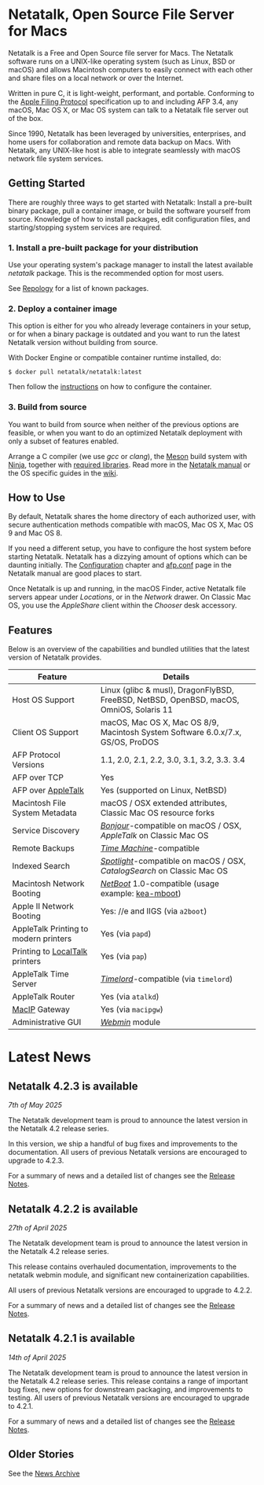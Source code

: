 # Netatalk, Open Source File Server for Macs

Netatalk is a Free and Open Source file server for Macs. The Netatalk
software runs on a UNIX-like operating system (such as Linux, BSD or
macOS) and allows Macintosh computers to easily connect with each other
and share files on a local network or over the Internet.

Written in pure C, it is light-weight, performant, and portable.
Conforming to the [Apple Filing
Protocol](https://developer.apple.com/library/archive/documentation/Networking/Conceptual/AFP/Introduction/Introduction.html#//apple_ref/doc/uid/TP40000854-CH1-SW1)
specification up to and including AFP 3.4, any macOS, Mac OS X, or Mac
OS system can talk to a Netatalk file server out of the box.

Since 1990, Netatalk has been leveraged by universities, enterprises,
and home users for collaboration and remote data backup on Macs. With
Netatalk, any UNIX-like host is able to integrate seamlessly with macOS
network file system services.

## Getting Started

There are roughly three ways to get started with Netatalk: Install a
pre-built binary package, pull a container image, or build the software
yourself from source. Knowledge of how to install packages, edit
configuration files, and starting/stopping system services are required.

### 1. Install a pre-built package for your distribution

Use your operating system's package manager to install the latest
available *netatalk* package. This is the recommended option for most
users.

See [Repology](https://repology.org/project/netatalk/packages)
for a list of known packages.

### 2. Deploy a container image

This option is either for you who already leverage containers in your
setup, or for when a binary package is outdated and you want to run the
latest Netatalk version without building from source.

With Docker Engine or compatible container runtime installed, do:

    $ docker pull netatalk/netatalk:latest

Then follow the [instructions](/docker.html) on how to
configure the container.

### 3. Build from source

You want to build from source when neither of the previous options are
feasible, or when you want to do an optimized Netatalk deployment with
only a subset of features enabled.

Arrange a C compiler (we use *gcc* or *clang*), the
[Meson](https://mesonbuild.com/) build system with
[Ninja](https://ninja-build.org/), together with [required
libraries](/install.html).
Read more in the [Netatalk manual](/manual/en/Installation.html) or the
OS specific guides in the [wiki](/docs.html).

## How to Use

By default, Netatalk shares the home directory of each authorized user,
with secure authentication methods compatible with macOS, Mac OS X, Mac
OS 9 and Mac OS 8.

If you need a different setup, you have to configure the host system
before starting Netatalk. Netatalk has a dizzying amount of options
which can be daunting initially.
The [Configuration](/manual/en/Configuration.html) chapter and
[afp.conf](/manual/en/afp.conf.5.html) page in the Netatalk manual
are good places to start.

Once Netatalk is up and running, in the macOS Finder, active Netatalk
file servers appear under *Locations*, or in the *Network* drawer. On
Classic Mac OS, you use the *AppleShare* client within the *Chooser*
desk accessory.

## Features

Below is an overview of the capabilities and bundled utilities that the
latest version of Netatalk provides.

| Feature | Details |
|----|----|
| Host OS Support | Linux (glibc & musl), DragonFlyBSD, FreeBSD, NetBSD, OpenBSD, macOS, OmniOS, Solaris 11 |
| Client OS Support | macOS, Mac OS X, Mac OS 8/9, Macintosh System Software 6.0.x/7.x, GS/OS, ProDOS |
| AFP Protocol Versions | 1.1, 2.0, 2.1, 2.2, 3.0, 3.1, 3.2, 3.3. 3.4 |
| AFP over TCP | Yes |
| AFP over [AppleTalk](https://en.wikipedia.org/wiki/AppleTalk) | Yes (supported on Linux, NetBSD) |
| Macintosh File System Metadata | macOS / OSX extended attributes, Classic Mac OS resource forks |
| Service Discovery | *[Bonjour](https://en.wikipedia.org/wiki/Bonjour_(software))*-compatible on macOS / OSX, *AppleTalk* on Classic Mac OS |
| Remote Backups | *[Time Machine](https://en.wikipedia.org/wiki/Time_Machine_(macOS))*-compatible |
| Indexed Search | *[Spotlight](https://en.wikipedia.org/wiki/Spotlight_(Apple))*-compatible on macOS / OSX, *CatalogSearch* on Classic Mac OS |
| Macintosh Network Booting | *[NetBoot](https://en.wikipedia.org/wiki/NetBoot)* 1.0-compatible (usage example: [kea-mboot](https://github.com/saybur/kea-mboot)) |
| Apple II Network Booting | Yes: //e and IIGS (via `a2boot`) |
| AppleTalk Printing to modern printers | Yes (via `papd`) |
| Printing to [LocalTalk](https://en.wikipedia.org/wiki/LocalTalk) printers | Yes (via `pap`) |
| AppleTalk Time Server | *[Timelord](https://web.archive.org/web/20010303220117/http://www.cs.mu.oz.au/appletalk/readmes/TMLD.README.html)*-compatible (via `timelord`) |
| AppleTalk Router | Yes (via `atalkd`) |
| [MacIP](https://en.wikipedia.org/wiki/MacIP) Gateway | Yes (via `macipgw`) |
| Administrative GUI | *[Webmin](https://webmin.com/)* module |

# Latest News

## Netatalk 4.2.3 is available

*7th of May 2025*

The Netatalk development team is proud to announce the latest version in
the Netatalk 4.2 release series.

In this version, we ship a handful of bug fixes and improvements to the
documentation.
All users of previous Netatalk versions are encouraged to upgrade to
4.2.3.

For a summary of news and a detailed list of changes see the [Release
Notes](/4.2/ReleaseNotes4.2.3.html).

## Netatalk 4.2.2 is available

*27th of April 2025*

The Netatalk development team is proud to announce the latest version in
the Netatalk 4.2 release series.

This release contains overhauled documentation,
improvements to the netatalk webmin module,
and significant new containerization capabilities.

All users of previous Netatalk versions are encouraged to upgrade to
4.2.2.

For a summary of news and a detailed list of changes see the [Release
Notes](/4.2/ReleaseNotes4.2.2.html).

## Netatalk 4.2.1 is available

*14th of April 2025*

The Netatalk development team is proud to announce the latest version in
the Netatalk 4.2 release series.
This release contains a range of important bug fixes,
new options for downstream packaging, and improvements to testing.
All users of previous Netatalk versions are encouraged to upgrade to 4.2.1.

For a summary of news and a detailed list of changes see the [Release
Notes](/4.2/ReleaseNotes4.2.1.html).

## Older Stories

See the [News Archive](/archive.html)
